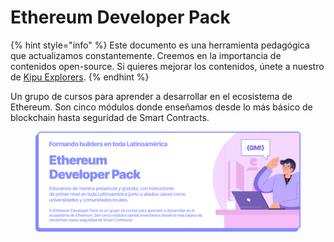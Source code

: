 # Ethereum Developer Pack

{% hint style="info" %}
Este documento es una herramienta pedagógica que actualizamos constantemente. Creemos en la importancia de contenidos open-source. Si quieres mejorar los contenidos, únete a nuestro de [Kipu Explorers](contribuye/kipu-explorer.md).
{% endhint %}

Un grupo de cursos para aprender a desarrollar en el ecosistema de Ethereum. Son cinco módulos donde enseñamos desde lo más básico de blockchain hasta seguridad de Smart Contracts.

<figure><img src=".gitbook/assets/EDP.png" alt=""><figcaption></figcaption></figure>
